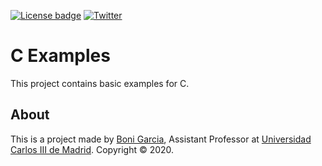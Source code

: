 [![License badge](https://img.shields.io/badge/license-Apache2-green.svg)](http://www.apache.org/licenses/LICENSE-2.0)
[![Twitter](https://img.shields.io/badge/follow-@boni_gg-green.svg)](https://twitter.com/boni_gg)

# C Examples

This project contains basic examples for C.

## About

This is a project made by [Boni Garcia], Assistant Professor at [Universidad Carlos III de Madrid]. Copyright &copy; 2020.

[Universidad Carlos III de Madrid]: https://www.it.uc3m.es/bogarcia/index.html
[Boni Garcia]: http://bonigarcia.github.io/
